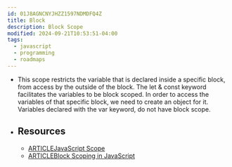 ```yaml
---
id: 01J8AGNCNYJHZZ1597NDMDFQ4Z
title: Block
description: Block Scope
modified: 2024-09-21T10:53:51-04:00
tags:
  - javascript
  - programming
  - roadmaps
---
```

- This scope restricts the variable that is declared inside a specific block, from access by the outside of the block. The let & const keyword facilitates the variables to be block scoped. In order to access the variables of that specific block, we need to create an object for it. Variables declared with the var keyword, do not have block scope.
- ## Resources
	- [ARTICLEJavaScript Scope](https://www.w3schools.com/js/js_scope.asp)
	- [ARTICLEBlock Scoping in JavaScript](https://www.geeksforgeeks.org/javascript-es2015-block-scoping)